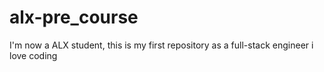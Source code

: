 # alx-pre_course
I'm now a ALX student, this is my first repository as a full-stack engineer
i love coding
